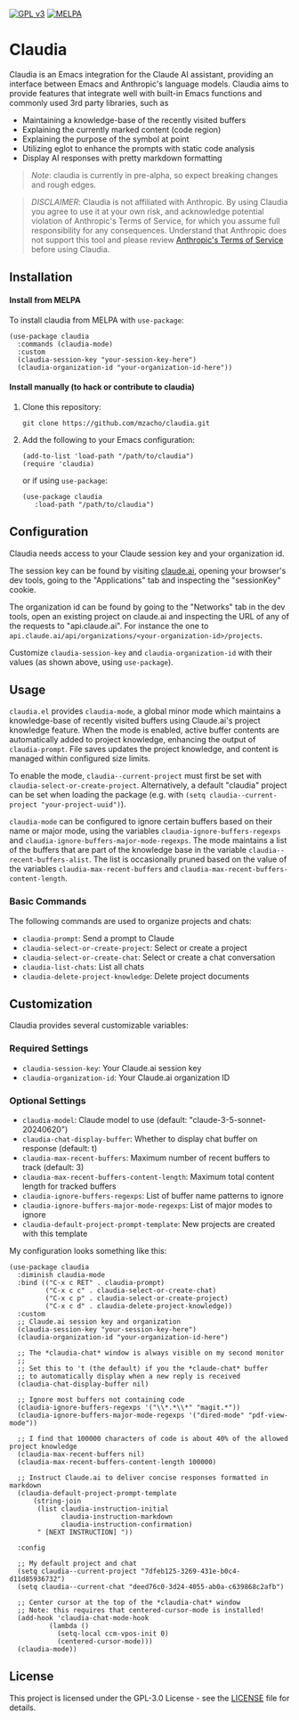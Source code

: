 [![GPL v3](https://img.shields.io/badge/license-GPL_v3-green.svg)](http://www.gnu.org/licenses/gpl-3.0.txt)
[![MELPA](https://melpa.org/packages/claudia-badge.svg)](https://melpa.org/#/github-review)

# Claudia

Claudia is an Emacs integration for the Claude AI assistant, providing an interface between Emacs and Anthropic's language models. Claudia aims to provide features that integrate well with built-in Emacs functions and commonly used 3rd party libraries, such as

- Maintaining a knowledge-base of the recently visited buffers
- Explaining the currently marked content (code region)
- Explaining the purpose of the symbol at point
- Utilizing eglot to enhance the prompts with static code analysis
- Display AI responses with pretty markdown formatting

> *Note*: claudia is currently in pre-alpha, so expect breaking changes and rough edges.

> *DISCLAIMER*: Claudia is not affiliated with Anthropic. By using Claudia you agree to use it at your own risk, and acknowledge potential violation of Anthropic's Terms of Service, for which you assume full responsibility for any consequences. Understand that Anthropic does not support this tool and please review [Anthropic's Terms of Service](https://www.anthropic.com/legal/consumer-terms) before using Claudia.

## Installation

#### Install from MELPA

To install claudia from MELPA with `use-package`:

```elisp
(use-package claudia
  :commands (claudia-mode)
  :custom
  (claudia-session-key "your-session-key-here")
  (claudia-organization-id "your-organization-id-here"))
```

#### Install manually (to hack or contribute to claudia)

1. Clone this repository:
   ```
   git clone https://github.com/mzacho/claudia.git
   ```
2. Add the following to your Emacs configuration:
   ```elisp
   (add-to-list 'load-path "/path/to/claudia")
   (require 'claudia)
   ```

   or if using `use-package`:

   ```elisp
   (use-package claudia
      :load-path "/path/to/claudia")
   ```

## Configuration

Claudia needs access to your Claude session key and your organization id.

The session key can be found by visiting [claude.ai](wwww.claude.ai), opening your browser's dev tools, going to the "Applications" tab and inspecting the "sessionKey" cookie.

The organization id can be found by going to the "Networks" tab in the dev tools, open an existing project on claude.ai and inspecting the URL of any of the requests to "api.claude.ai". For instance the one to `api.claude.ai/api/organizations/<your-organization-id>/projects`.

Customize `claudia-session-key` and `claudia-organization-id` with their values (as shown above, using `use-package`).

## Usage

`claudia.el` provides `claudia-mode`, a global minor mode which maintains a knowledge-base of recently visited buffers using Claude.ai's project knowledge feature. When the mode is enabled, active buffer contents are automatically added to project knowledge, enhancing the output of `claudia-prompt`. File saves updates the project knowledge, and content is managed within configured size limits.

To enable the mode, `claudia--current-project` must first be set with `claudia-select-or-create-project`. Alternatively, a default "claudia" project can be set when loading the package (e.g. with `(setq claudia--current-project "your-project-uuid")`).

`claudia-mode` can be configured to ignore certain buffers based on their name or major mode, using the variables `claudia-ignore-buffers-regexps` and `claudia-ignore-buffers-major-mode-regexps`. The mode maintains a list of the buffers that are part of the knowledge base in the variable `claudia--recent-buffers-alist`. The list is occasionally pruned based on the value of the variables `claudia-max-recent-buffers` and `claudia-max-recent-buffers-content-length`.

### Basic Commands

The following commands are used to organize projects and chats:

- `claudia-prompt`: Send a prompt to Claude
- `claudia-select-or-create-project`: Select or create a project
- `claudia-select-or-create-chat`: Select or create a chat conversation
- `claudia-list-chats`: List all chats
- `claudia-delete-project-knowledge`: Delete project documents

<!-- ### Adding project knowledge -->

<!-- claudia can upload the content of the current buffer as a file to the project's knowledge, using the command `claudia-send-visiting-buffer`, similar to how one can upload files to the project on Claude's web interface. This is a powerful feature to enhance prompts without spending a ton of tokens (files added as project knowledge doesn't count toward ones token usage, from my understanding). I use this to add a file and then ask questions about it.  -->

<!-- To remove _all_ files for the current project use the command `claudia-clear-context`. -->

<!-- ### Code generation/ explanation -->

<!-- A main goal of Claudia is to integrate well with the built-in programming facilities in Emacs, as well as common 3rd party libraries. -->

<!-- Currently, the functions `claudia-explain-region` and `claudia-eglot-explain-symbol-at-point` can be used to explain code regions/ symbols. The former sends the content of the current region to Claude with the customizable prompt `claudia--explain-region-instruction`, asking Claude to provide a detailed explanation of what the code does, as well as explain any notable patterns/ idioms it uses. The latter integrates with eglot to enhance the prompt `claudia-eglot-explain-prompt` with the definition and all call-sites of the current symbol (e.g. function name). The variable `claudia-eglot-explain-symbol-xref-context` can be customized to change whether call-site context is collected using the language server's symbol provider, or as a fixed number of lines around the call-site. -->

<!-- The function `claudia-suggest-commit-msg` will generate a commit message based on the current git diff, and is meant to be run right after `magit-commit` pops up a new diff buffer. It fails if multiple magit diff buffers are open. -->

<!-- ### Summarizing information -->

<!-- claudia currently has two different functions for summarizing information: `claudia-gh-summarize-pr-from-url)` will summarize key changes in a pull request (requires `gh` is installed), and `claudia-summarize-page-from-url` will summarize a web page (requires `lynx` is installed). -->

## Customization

Claudia provides several customizable variables:

### Required Settings
- `claudia-session-key`: Your Claude.ai session key
- `claudia-organization-id`: Your Claude.ai organization ID

### Optional Settings
- `claudia-model`: Claude model to use (default: "claude-3-5-sonnet-20240620")
- `claudia-chat-display-buffer`: Whether to display chat buffer on response (default: t)
- `claudia-max-recent-buffers`: Maximum number of recent buffers to track (default: 3)
- `claudia-max-recent-buffers-content-length`: Maximum total content length for tracked buffers
- `claudia-ignore-buffers-regexps`: List of buffer name patterns to ignore
- `claudia-ignore-buffers-major-mode-regexps`: List of major modes to ignore
- `claudia-default-project-prompt-template`: New projects are created with this template

My configuration looks something like this:

```elisp
(use-package claudia
  :diminish claudia-mode
  :bind (("C-x c RET" . claudia-prompt)
         ("C-x c c" . claudia-select-or-create-chat)
         ("C-x c p" . claudia-select-or-create-project)
         ("C-x c d" . claudia-delete-project-knowledge))
  :custom
  ;; Claude.ai session key and organization
  (claudia-session-key "your-session-key-here")
  (claudia-organization-id "your-organization-id-here")

  ;; The *claudia-chat* window is always visible on my second monitor
  ;;
  ;; Set this to 't (the default) if you the *claude-chat* buffer
  ;; to automatically display when a new reply is received
  (claudia-chat-display-buffer nil)

  ;; Ignore most buffers not containing code
  (claudia-ignore-buffers-regexps '("\\*.*\\*" "magit.*"))
  (claudia-ignore-buffers-major-mode-regexps '("dired-mode" "pdf-view-mode"))

  ;; I find that 100000 characters of code is about 40% of the allowed project knowledge
  (claudia-max-recent-buffers nil)
  (claudia-max-recent-buffers-content-length 100000)

  ;; Instruct Claude.ai to deliver concise responses formatted in markdown
  (claudia-default-project-prompt-template
      (string-join
       (list claudia-instruction-initial
             claudia-instruction-markdown
             claudia-instruction-confirmation)
       " [NEXT INSTRUCTION] "))

  :config

  ;; My default project and chat
  (setq claudia--current-project "7dfeb125-3269-431e-b0c4-d11d85936732")
  (setq claudia--current-chat "deed76c0-3d24-4055-ab0a-c639868c2afb")

  ;; Center cursor at the top of the *claudia-chat* window
  ;; Note: this requires that centered-cursor-mode is installed!
  (add-hook 'claudia-chat-mode-hook
          (lambda ()
            (setq-local ccm-vpos-init 0)
            (centered-cursor-mode)))
  (claudia-mode))
```


## License

This project is licensed under the GPL-3.0 License - see the [LICENSE](LICENSE) file for details.
